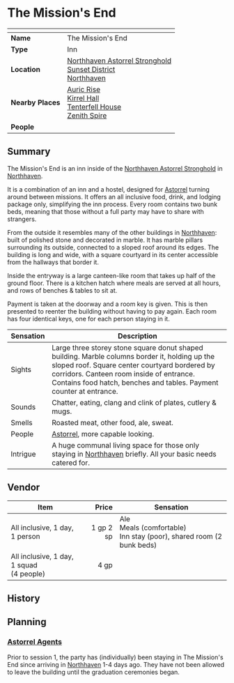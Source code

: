 # The Mission's End

| []() | |
| --- | --- |
| **Name** | The Mission's End |
| **Type** | Inn |
| **Location** | [Northhaven Astorrel Stronghold](../../settlements/strongholds/northhaven-astorrel-stronghold.md)<br>[Sunset District](../../settlements/districts/sunset-district.md)<br>[Northhaven](../../settlements/cities/northhaven.md) |
| **Nearby Places** | [Auric Rise](../government/auric-rise.md)<br>[Kirrel Hall](../government/kirrel-hall.md)<br>[Tenterfell House](../government/tenterfell-house.md)<br>[Zenith Spire](../government/zenith-spire.md) |
| **People** | |

## Summary

The Mission's End is an inn inside of the [Northhaven Astorrel Stronghold](../../settlements/strongholds/northhaven-astorrel-stronghold.md) in [Northhaven](../../settlements/cities/northhaven.md).

It is a combination of an inn and a hostel, designed for [Astorrel](../../../organisations/government/astorrel/astorrel.md) turning around between missions. It offers an all inclusive food, drink, and lodging package only, simplifying the inn process. Every room contains two bunk beds, meaning that those without a full party may have to share with strangers.

From the outside it resembles many of the other buildings in [Northhaven](../../settlements/cities/northhaven.md): built of polished stone and decorated in marble. It has marble pillars surrounding its outside, connected to a sloped roof around its edges. The building is long and wide, with a square courtyard in its center accessible from the hallways that border it.

Inside the entryway is a large canteen-like room that takes up half of the ground floor. There is a kitchen hatch where meals are served at all hours, and rows of benches & tables to sit at.

Payment is taken at the doorway and a room key is given. This is then presented to reenter the building without having to pay again. Each room has four identical keys, one for each person staying in it.

| Sensation | Description |
| ---- | --- |
| Sights | Large three storey stone square donut shaped building. Marble columns border it, holding up the sloped roof. Square center courtyard bordered by corridors. Canteen room inside of entrance. Contains food hatch, benches and tables. Payment counter at entrance. |
| Sounds | Chatter, eating, clang and clink of plates, cutlery & mugs. |
| Smells | Roasted meat, other food, ale, sweat. |
| People | [Astorrel](../../../organisations/government/astorrel/astorrel.md), more capable looking. |
| Intrigue | A huge communal living space for those only staying in [Northhaven](../../settlements/cities/northhaven.md) briefly. All your basic needs catered for. |

## Vendor

| Item | Price | Sensation |
| --- | ---:| --- |
| All inclusive, 1 day, 1 person | 1 gp 2 sp | Ale<br>Meals (comfortable)<br>Inn stay (poor), shared room (2 bunk beds) |
| All inclusive, 1 day, 1 squad<br>(4 people) | 4 gp |

## History

## Planning

### [Astorrel Agents](../../../campaigns/C2-astorrel-agents.md)

Prior to session 1, the party has (individually) been staying in The Mission's End since arriving in [Northhaven](../../settlements/cities/northhaven.md) 1-4 days ago. They have not been allowed to leave the building until the graduation ceremonies began.

